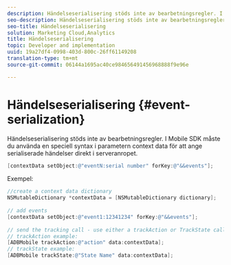 ```yaml
---
description: Händelseserialisering stöds inte av bearbetningsregler. I Mobile SDK måste du använda en speciell syntax i parametern context data för att ange serialiserade händelser direkt i serveranropet.
seo-description: Händelseserialisering stöds inte av bearbetningsregler. I Mobile SDK måste du använda en speciell syntax i parametern context data för att ange serialiserade händelser direkt i serveranropet.
seo-title: Händelseserialisering
solution: Marketing Cloud,Analytics
title: Händelseserialisering
topic: Developer and implementation
uuid: 19a27df4-0998-403d-800c-26ff61149208
translation-type: tm+mt
source-git-commit: 06144a1695ac40ce984656491456968888f9e96e

---
```



# Händelseserialisering {#event-serialization}

Händelseserialisering stöds inte av bearbetningsregler. I Mobile SDK måste du använda en speciell syntax i parametern context data för att ange serialiserade händelser direkt i serveranropet.

```objective-c
[contextData setObject:@"eventN:serial number" forKey:@"&&events"];
```

Exempel:

```objective-c
//create a context data dictionary 
NSMutableDictionary *contextData = [NSMutableDictionary dictionary]; 
 
// add events 
[contextData setObject:@"event1:12341234" forKey:@"&&events"]; 
 
// send the tracking call - use either a trackAction or TrackState call. 
// trackAction example: 
[ADBMobile trackAction:@"action" data:contextData]; 
// trackState example: 
[ADBMobile trackState:@"State Name" data:contextData]; 
```

